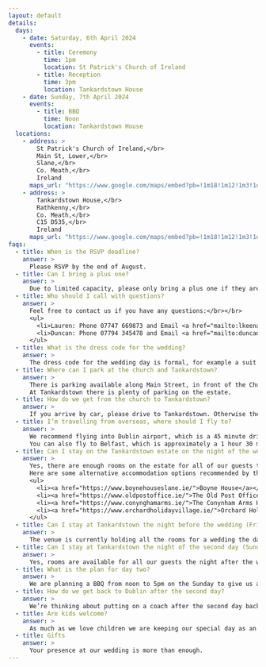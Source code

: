 ```yaml
---
layout: default
details:
  days:
    - date: Saturday, 6th April 2024
      events:
        - title: Ceremony
          time: 1pm
          location: St Patrick's Church of Ireland
        - title: Reception
          time: 3pm
          location: Tankardstown House
    - date: Sunday, 7th April 2024
      events:
        - title: BBQ
          time: Noon
          location: Tankardstown House
  locations:
    - address: >
        St Patrick's Church of Ireland,</br>
        Main St, Lower,</br>
        Slane,</br>
        Co. Meath,</br>
        Ireland
      maps_url: "https://www.google.com/maps/embed?pb=!1m18!1m12!1m3!1d2361.520907415852!2d-6.548905923030576!3d53.70898217239666!2m3!1f0!2f0!3f0!3m2!1i1024!2i768!4f13.1!3m3!1m2!1s0x486747ba2fa4d969%3A0xc2a6bf85b4c98f02!2sSt%20Patrick&#39;s%2C%20Church%20of%20Ireland!5e0!3m2!1sen!2suk!4v1685004606775!5m2!1sen!2suk"
    - address: >
        Tankardstown House,</br>
        Rathkenny,</br>
        Co. Meath,</br>
        C15 D535,</br>
        Ireland
      maps_url: "https://www.google.com/maps/embed?pb=!1m18!1m12!1m3!1d2359.730035646956!2d-6.613317823028807!3d53.740882772406344!2m3!1f0!2f0!3f0!3m2!1i1024!2i768!4f13.1!3m3!1m2!1s0x48674f42f26240cf%3A0x66088a3fdaa4eae5!2sTankardstown%20House!5e0!3m2!1sen!2suk!4v1685004687952!5m2!1sen!2suk"
faqs:
  - title: When is the RSVP deadline?
    answer: >
      Please RSVP by the end of August.
  - title: Can I bring a plus one?
    answer: >
      Due to limited capacity, please only bring a plus one if they are named on your invitation.
  - title: Who should I call with questions?
    answer: >
      Feel free to contact us if you have any questions:</br></br>
      <ul>
        <li>Lauren: Phone 07747 669873 and Email <a href="mailto:lkeenan21@yahoo.co.uk">lkeenan21@yahoo.co.uk</a></li>
        <li>Duncan: Phone 07794 345478 and Email <a href="mailto:duncan.loscombe@gmail.com">duncan.loscombe@gmail.com</a></li>
      </ul>
  - title: What is the dress code for the wedding?
    answer: >
      The dress code for the wedding day is formal, for example a suit and tie for men or dress and heels for women.
  - title: Where can I park at the church and Tankardstown?
    answer: >
      There is parking available along Main Street, in front of the Church. Otherwise it’s on street parking wherever you can find a space in Slane.</br></br>
      At Tankardstown there is plenty of parking on the estate.
  - title: How do we get from the church to Tankardstown?
    answer: >
      If you arrive by car, please drive to Tankardstown. Otherwise there will be a bus or car to take you over.
  - title: I’m travelling from overseas, where should I fly to?
    answer: >
      We recommend flying into Dublin airport, which is a 45 minute drive to the wedding. We’re thinking about organising a coach from Dublin depending on numbers, so please indicate on the RSVP form if you would be interested.</br></br>
      You can also fly to Belfast, which is approximately a 1 hour 30 minute drive from the wedding.
  - title: Can I stay on the Tankardstown estate on the night of the wedding (Saturday)?
    answer: >
      Yes, there are enough rooms on the estate for all of our guests to stay the night of the wedding, if they wish to, at a bed & breakfast rate of 210 euros per room. All of the rooms are temporarily being held for our guests, so please indicate on the RSVP form if you would like one so we can confirm how many rooms we will need with the venue.</br></br>
      Here are some alternative accommodation options recommended by the venue:</br></br>
      <ul>
        <li><a href="https://www.boynehouseslane.ie/">Boyne House</a></li>
        <li><a href="https://www.oldpostoffice.ie/">The Old Post Office</a></li>
        <li><a href="https://www.conynghamarms.ie/">The Conynham Arms Hotel</a></li>
        <li><a href="https://www.orchardholidayvillage.ie/">Orchard Holiday Village</a></li>
      </ul>
  - title: Can I stay at Tankardstown the night before the wedding (Friday)?
    answer: >
      The venue is currently holding all the rooms for a wedding the day before, so a room the night before can’t be guaranteed.
  - title: Can I stay at Tankardstown the night of the second day (Sunday)?
    answer: >
      Yes, rooms are available for all our guests the night after the wedding, if they wish to, at a rate of 180 euros per night. Please again indicate on the RSVP form if you would like one.
  - title: What is the plan for day two?
    answer: >
      We are planning a BBQ from noon to 5pm on the Sunday to give us a bit more time to celebrate with all our favourite people. It’s not compulsory but we would love to see as many of you as possible. The dress code is smart casual, for example chinos and a shirt for men and a day dress for women.
  - title: How do we get back to Dublin after the second day?
    answer: >
      We’re thinking about putting on a coach after the second day back to Dublin. Please indicate whether you would find this useful when you RSVP.
  - title: Are kids welcome?
    answer: >
      As much as we love children we are keeping our special day as an adult only occasion.
  - title: Gifts
    answer: >
      Your presence at our wedding is more than enough.
---
```

